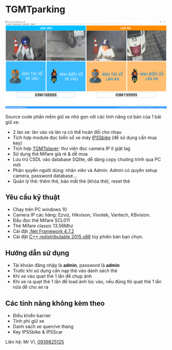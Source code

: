 # TGMTparking
![](TGMTparking.png)

Source code phần mềm giữ xe nhỏ gọn với các tính năng cơ bản của 1 bãi giữ xe:
- 2 làn xe: làn vào và làn ra có thể hoán đổi cho nhau
- Tích hợp module đọc biển số xe máy [IPSSbike](https://github.com/viscomsolution/IPSSbike) (để sử dụng cần mua key)
- Tích hợp [TGMTplayer](https://github.com/vohungvi/TGMTplayer): thư viện đọc camera IP ít giật lag
- Sử dụng thẻ Mifare giá rẻ & dễ mua
- Lưu trữ CSDL vào database SQlite, dễ dàng copy chương trình qua PC mới
- Phân quyền người dùng: nhân viên và Admin. Admin có quyền setup camera, password database...
- Quản lý thẻ: thêm thẻ, báo mất thẻ (khóa thẻ), reset thẻ

## Yêu cầu kỹ thuật
- Chạy trên PC windows 10
- Camera IP các hãng: Ezviz, Hikvison, Vivotek, Vantech, KBvision.
- Đầu đọc thẻ Mifare SCL011
- Thẻ Mifare classic 13.56Mhz
- Cài đặt [.Net Framework 4.7.2](https://dotnet.microsoft.com/en-us/download/dotnet-framework/net472)
- Cài đặt [C++ redistributable 2015 x86](https://www.microsoft.com/en-us/download/details.aspx?id=48145) tùy phiên bản bạn chọn.

## Hướng dẫn sử dụng
- Tài khoản đăng nhập là **admin**, password là **admin**
- Trước khi sử dụng cần nạp thẻ vào danh sách thẻ
- Khi xe vào quẹt thẻ 1 lần để chụp ảnh
- Khi xe ra quẹt thẻ 1 lần để load ảnh lúc vào, nếu đúng thì quẹt thẻ 1 lần nữa để cho xe ra

## Các tính năng không kèm theo
- Điều khiển barrier
- Tính phí giữ xe
- Danh sách xe quen/vé tháng
- Key IPSSbike & IPSScar

Liên hệ: Mr Vĩ, [0939825125](tel:0939825125)